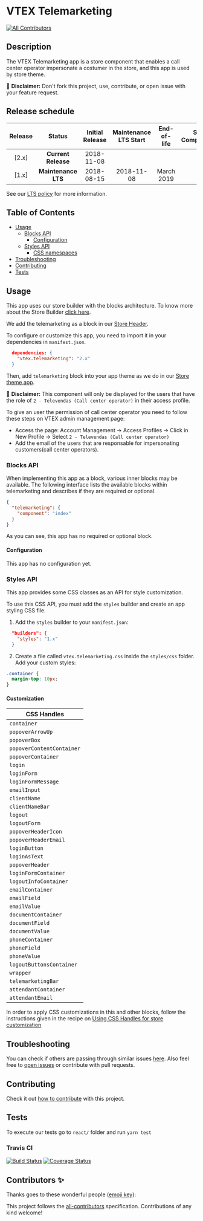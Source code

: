 # VTEX Telemarketing
<!-- ALL-CONTRIBUTORS-BADGE:START - Do not remove or modify this section -->
[![All Contributors](https://img.shields.io/badge/all_contributors-0-orange.svg?style=flat-square)](#contributors-)
<!-- ALL-CONTRIBUTORS-BADGE:END -->

## Description

The VTEX Telemarketing app is a store component that enables a call center operator impersonate a costumer in the store, and this app is used by store theme.

:loudspeaker: **Disclaimer:** Don't fork this project, use, contribute, or open issue with your feature request.

## Release schedule

| Release |       Status        | Initial Release | Maintenance LTS Start | End-of-life | Store Compatibility |
| :-----: | :-----------------: | :-------------: | :-------------------: | :---------: | :-----------------: |
|  [2.x]  | **Current Release** |   2018-11-08    |                       |             |         2.x         |
|  [1.x]  | **Maintenance LTS** |   2018-08-15    |      2018-11-08       | March 2019  |         1.x         |

See our [LTS policy](https://github.com/vtex-apps/awesome-io#lts-policy) for more information.

## Table of Contents

- [Usage](#usage)
  - [Blocks API](#blocks-api)
    - [Configuration](#configuration)
  - [Styles API](#styles-api)
    - [CSS namespaces](#css-namespaces)
- [Troubleshooting](#troubleshooting)
- [Contributing](#contributing)
- [Tests](#tests)

## Usage

This app uses our store builder with the blocks architecture. To know more about the Store Builder [click here](https://help.vtex.com/en/tutorial/understanding-storebuilder-and-stylesbuilder#structuring-and-configuring-our-store-with-object-object).

We add the telemarketing as a block in our [Store Header](https://github.com/vtex-apps/store-header/blob/master/store/interfaces.json).

To configure or customize this app, you need to import it in your dependencies in `manifest.json`.

```json
  dependencies: {
    "vtex.telemarketing": "2.x"
  }
```

Then, add `telemarketing` block into your app theme as we do in our [Store theme app](https://github.com/vtex-apps/store-theme/blob/master/store/blocks.json).

:loudspeaker: **Disclaimer:** This component will only be displayed for the users that have the role of `2 - Televendas (Call center operator)` in their access profile.

To give an user the permission of call center operator you need to follow these steps on VTEX admin management page:

- Access the page: Account Management -> Access Profiles -> Click in New Profile -> Select `2 - Televendas (Call center operator)`
- Add the email of the users that are responsable for impersonating customers(call center operators).

### Blocks API

When implementing this app as a block, various inner blocks may be available. The following interface lists the available blocks within telemarketing and describes if they are required or optional.

```json
{
  "telemarketing": {
    "component": "index"
  }
}
```

As you can see, this app has no required or optional block.

#### Configuration

This app has no configuration yet.

### Styles API

This app provides some CSS classes as an API for style customization.

To use this CSS API, you must add the `styles` builder and create an app styling CSS file.

1. Add the `styles` builder to your `manifest.json`:

```json
  "builders": {
    "styles": "1.x"
  }
```

2. Create a file called `vtex.telemarketing.css` inside the `styles/css` folder. Add your custom styles:

```css
.container {
  margin-top: 10px;
}
```

#### Customization

| CSS Handles               |
| ------------------------- |
| `container`               |
| `popoverArrowUp`          |
| `popoverBox`              |
| `popoverContentContainer` |
| `popoverContainer`        |
| `login`                   |
| `loginForm`               |
| `loginFormMessage`        |
| `emailInput`              |
| `clientName`              |
| `clientNameBar`           |
| `logout`                  |
| `logoutForm`              |
| `popoverHeaderIcon`       |
| `popoverHeaderEmail`      |
| `loginButton`             |
| `loginAsText`             |
| `popoverHeader`           | 
| `loginFormContainer`      | 
| `logoutInfoContainer`     |
| `emailContainer`          |
| `emailField`              |
| `emailValue`              |
| `documentContainer`       |
| `documentField`           |
| `documentValue`           |
| `phoneContainer`          |
| `phoneField`              |
| `phoneValue`              |
| `logoutButtonsContainer`  |
| `wrapper`                 |
| `telemarketingBar`        |
| `attendantContainer`      |
| `attendantEmail`          |

In order to apply CSS customizations in this and other blocks, follow the instructions given in the recipe on [Using CSS Handles for store customization](https://vtex.io/docs/recipes/style/using-css-handles-for-store-customization)

## Troubleshooting

You can check if others are passing through similar issues [here](https://github.com/vtex-apps/telemarketing/issues). Also feel free to [open issues](https://github.com/vtex-apps/telemarketing/issues/new) or contribute with pull requests.

## Contributing

Check it out [how to contribute](https://github.com/vtex-apps/awesome-io#contributing) with this project. 

## Tests

To execute our tests go to `react/` folder and run `yarn test`

### Travis CI

[![Build Status](https://travis-ci.org/vtex-apps/telemarketing.svg?branch=master)](https://travis-ci.org/vtex-apps/telemarketing)
[![Coverage Status](https://coveralls.io/repos/github/vtex-apps/telemarketing/badge.svg?branch=master)](https://coveralls.io/github/vtex-apps/telemarketing?branch=master)

## Contributors ✨

Thanks goes to these wonderful people ([emoji key](https://allcontributors.org/docs/en/emoji-key)):

<!-- ALL-CONTRIBUTORS-LIST:START - Do not remove or modify this section -->
<!-- prettier-ignore-start -->
<!-- markdownlint-disable -->
<!-- markdownlint-enable -->
<!-- prettier-ignore-end -->
<!-- ALL-CONTRIBUTORS-LIST:END -->

This project follows the [all-contributors](https://github.com/all-contributors/all-contributors) specification. Contributions of any kind welcome!